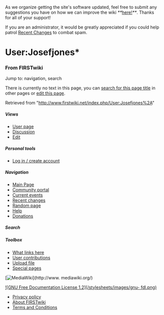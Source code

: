 As we organize getting the site's software updated, feel free to submit any
suggestions you have on how we can improve the wiki
_**_[here!](/index.php/User:Hallry/Suggestions "User:Hallry/Suggestions"
)_**_. Thanks for all of your support!

If you are an administrator, it would be greatly appreciated if you could help
patrol [Recent Changes](/index.php/Special:Recentchanges
"Special:Recentchanges" ) to combat spam.

# User:Josefjones*

### From FIRSTwiki

Jump to: navigation, search

There is currently no text in this page, you can [search for this page
title](/index.php/Special:Search/Josefjones%2A "Special:Search/Josefjones*" )
in other pages or [edit this
page](http://www.firstwiki.net/index.php?title=User:Josefjones%2A&action=edit
"http://www.firstwiki.net/index.php?title=User:Josefjones%2A&action=edit" ).

Retrieved from "<http://www.firstwiki.net/index.php/User:Josefjones%2A>"

##### Views

  * [User page](/index.php?title=User:Josefjones%2A&action=edit)
  * [Discussion](/index.php/User_talk:Josefjones%2A)
  * [Edit](/index.php?title=User:Josefjones%2A&action=edit)

##### Personal tools

  * [Log in / create account](/index.php?title=Special:Userlogin&returnto=User:Josefjones%2A)

[](/index.php/Main_Page "Main Page" )

##### Navigation

  * [Main Page](/index.php/Main_Page)
  * [Community portal](/index.php/FIRSTwiki:Community_portal)
  * [Current events](/index.php/Current_events)
  * [Recent changes](/index.php/Special:Recentchanges)
  * [Random page](/index.php/Special:Random)
  * [Help](/index.php/FIRSTwiki:Help)
  * [Donations](/index.php/FIRSTwiki:Site_support)

##### Search



##### Toolbox

  * [What links here](/index.php/Special:Whatlinkshere/User:Josefjones%2A)
  * [User contributions](/index.php/Special:Contributions/Josefjones%2A)
  * [Upload file](/index.php/Special:Upload)
  * [Special pages](/index.php/Special:Specialpages)

[![MediaWiki](/skins/common/images/poweredby_mediawiki_88x31.png)](http://www.
mediawiki.org/)

[![GNU Free Documentation License 1.2](/stylesheets/images/gnu-
fdl.png)](http://www.gnu.org/copyleft/fdl.html)

  * [Privacy policy](/index.php/FIRSTwiki:Privacy_policy "FIRSTwiki:Privacy policy" )
  * [About FIRSTwiki](/index.php/FIRSTwiki:About "FIRSTwiki:About" )
  * [Terms and Conditions](/index.php/FIRSTwiki:Terms_and_conditions "FIRSTwiki:Terms and conditions" )

